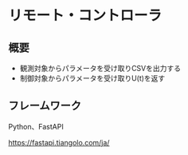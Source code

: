 # リモート・コントローラ
## 概要
- 観測対象からパラメータを受け取りCSVを出力する
- 制御対象からパラメータを受け取りU(t)を返す

## フレームワーク
Python、FastAPI

https://fastapi.tiangolo.com/ja/